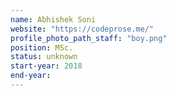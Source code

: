 ```yaml
---
name: Abhishek Soni
website: "https://codeprose.me/"
profile_photo_path_staff: "boy.png"
position: MSc.
status: unknown
start-year: 2018
end-year: 
---
```

